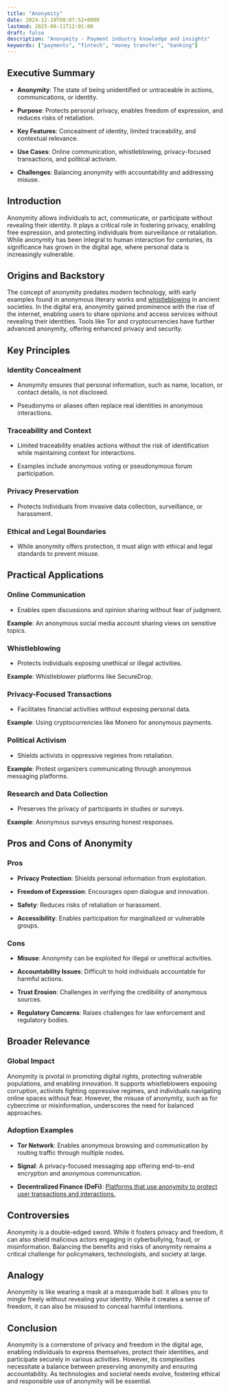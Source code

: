 ```yaml
---
title: "Anonymity"
date: 2024-12-10T08:07:52+0000
lastmod: 2025-08-11T12:01:00
draft: false
description: "Anonymity - Payment industry knowledge and insights"
keywords: ["payments", "fintech", "money transfer", "banking"]
---
```


## Executive Summary

- **Anonymity**: The state of being unidentified or untraceable in actions, communications, or identity.

- **Purpose**: Protects personal privacy, enables freedom of expression, and reduces risks of retaliation.

- **Key Features**: Concealment of identity, limited traceability, and contextual relevance.

- **Use Cases**: Online communication, whistleblowing, privacy-focused transactions, and political activism.

- **Challenges**: Balancing anonymity with accountability and addressing misuse.

## Introduction

Anonymity allows individuals to act, communicate, or participate without revealing their identity. It plays a critical role in fostering privacy, enabling free expression, and protecting individuals from surveillance or retaliation. While anonymity has been integral to human interaction for centuries, its significance has grown in the digital age, where personal data is increasingly vulnerable.

## Origins and Backstory

The concept of anonymity predates modern technology, with early examples found in anonymous literary works and [whistleblowing](https://faisalkhanllc.xyz/resources/payments-wiki/w/whistleblowing/) in ancient societies. In the digital era, anonymity gained prominence with the rise of the internet, enabling users to share opinions and access services without revealing their identities. Tools like Tor and cryptocurrencies have further advanced anonymity, offering enhanced privacy and security.

## Key Principles

### Identity Concealment

- Anonymity ensures that personal information, such as name, location, or contact details, is not disclosed.

- Pseudonyms or aliases often replace real identities in anonymous interactions.

### Traceability and Context

- Limited traceability enables actions without the risk of identification while maintaining context for interactions.

- Examples include anonymous voting or pseudonymous forum participation.

### Privacy Preservation

- Protects individuals from invasive data collection, surveillance, or harassment.

### Ethical and Legal Boundaries

- While anonymity offers protection, it must align with ethical and legal standards to prevent misuse.

## Practical Applications

### Online Communication

- Enables open discussions and opinion sharing without fear of judgment.

**Example**: An anonymous social media account sharing views on sensitive topics.

### Whistleblowing

- Protects individuals exposing unethical or illegal activities.

**Example**: Whistleblower platforms like SecureDrop.

### Privacy-Focused Transactions

- Facilitates financial activities without exposing personal data.

**Example**: Using cryptocurrencies like Monero for anonymous payments.

### Political Activism

- Shields activists in oppressive regimes from retaliation.

**Example**: Protest organizers communicating through anonymous messaging platforms.

### Research and Data Collection

- Preserves the privacy of participants in studies or surveys.

**Example**: Anonymous surveys ensuring honest responses.

## Pros and Cons of Anonymity

### Pros

- **Privacy Protection**: Shields personal information from exploitation.

- **Freedom of Expression**: Encourages open dialogue and innovation.

- **Safety**: Reduces risks of retaliation or harassment.

- **Accessibility**: Enables participation for marginalized or vulnerable groups.

### Cons

- **Misuse**: Anonymity can be exploited for illegal or unethical activities.

- **Accountability Issues**: Difficult to hold individuals accountable for harmful actions.

- **Trust Erosion**: Challenges in verifying the credibility of anonymous sources.

- **Regulatory Concerns**: Raises challenges for law enforcement and regulatory bodies.

## Broader Relevance

### Global Impact

Anonymity is pivotal in promoting digital rights, protecting vulnerable populations, and enabling innovation. It supports whistleblowers exposing corruption, activists fighting oppressive regimes, and individuals navigating online spaces without fear. However, the misuse of anonymity, such as for cybercrime or misinformation, underscores the need for balanced approaches.

### Adoption Examples

- **Tor Network**: Enables anonymous browsing and communication by routing traffic through multiple nodes.

- **Signal**: A privacy-focused messaging app offering end-to-end encryption and anonymous communication.

- **Decentralized Finance (DeFi)**: [Platforms that use anonymity to protect user transactions and interactions.](https://faisalkhanllc.xyz/resources/payments-wiki/d/decentralized-finance-defi/)

## Controversies

Anonymity is a double-edged sword. While it fosters privacy and freedom, it can also shield malicious actors engaging in cyberbullying, fraud, or misinformation. Balancing the benefits and risks of anonymity remains a critical challenge for policymakers, technologists, and society at large.

## Analogy

Anonymity is like wearing a mask at a masquerade ball: it allows you to mingle freely without revealing your identity. While it creates a sense of freedom, it can also be misused to conceal harmful intentions.

## Conclusion

Anonymity is a cornerstone of privacy and freedom in the digital age, enabling individuals to express themselves, protect their identities, and participate securely in various activities. However, its complexities necessitate a balance between preserving anonymity and ensuring accountability. As technologies and societal needs evolve, fostering ethical and responsible use of anonymity will be essential.